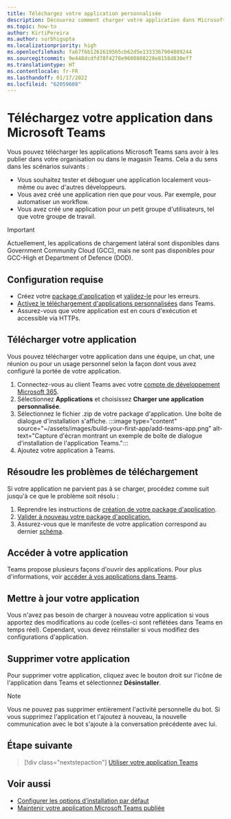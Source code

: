 ```yaml
---
title: Téléchargez votre application personnalisée
description: Découvrez comment charger votre application dans Microsoft Teams. Le chargement latéral est courant lors du test et du débogage d'une application pendant le développement.
ms.topic: how-to
author: KirtiPereira
ms.author: surbhigupta
ms.localizationpriority: high
ms.openlocfilehash: fa67f6b1261619565cb62d5e1333367904089244
ms.sourcegitcommit: 9e448dcdfd78f4278e9600808228e8158d830ef7
ms.translationtype: HT
ms.contentlocale: fr-FR
ms.lasthandoff: 01/17/2022
ms.locfileid: "62059608"
---
```

# <a name="upload-your-app-in-microsoft-teams"></a>Téléchargez votre application dans Microsoft Teams

Vous pouvez télécharger les applications Microsoft Teams sans avoir à les publier dans votre organisation ou dans le magasin Teams. Cela a du sens dans les scénarios suivants :

* Vous souhaitez tester et déboguer une application localement vous-même ou avec d'autres développeurs.
* Vous avez créé une application rien que pour vous. Par exemple, pour automatiser un workflow.
* Vous avez créé une application pour un petit groupe d'utilisateurs, tel que votre groupe de travail.

> [!IMPORTANT]
> Actuellement, les applications de chargement latéral sont disponibles dans Government Community Cloud (GCC), mais ne sont pas disponibles pour GCC-High et Department of Defence (DOD).

## <a name="prerequisites"></a>Configuration requise

* Créez votre [package d'application](~/concepts/build-and-test/apps-package.md) et [validez-le](https://dev.teams.microsoft.com/appvalidation.html) pour les erreurs.
* [Activez le téléchargement d'applications personnalisées](~/concepts/build-and-test/prepare-your-o365-tenant.md#enable-custom-teams-apps-and-turn-on-custom-app-uploading) dans Teams.
* Assurez-vous que votre application est en cours d'exécution et accessible via HTTPs.

## <a name="upload-your-app"></a>Télécharger votre application

Vous pouvez télécharger votre application dans une équipe, un chat, une réunion ou pour un usage personnel selon la façon dont vous avez configuré la portée de votre application.

1. Connectez-vous au client Teams avec votre [compte de développement Microsoft 365](~/build-your-first-app/build-and-run.md#prerequisites).
1. Sélectionnez **Applications** et choisissez **Charger une application personnalisée**.
1. Sélectionnez le fichier .zip de votre package d'application. Une boîte de dialogue d'installation s'affiche.
:::image type="content" source="~/assets/images/build-your-first-app/add-teams-app.png" alt-text="Capture d'écran montrant un exemple de boîte de dialogue d'installation de l'application Teams.":::
1. Ajoutez votre application à Teams.

## <a name="troubleshoot-upload-issues"></a>Résoudre les problèmes de téléchargement

Si votre application ne parvient pas à se charger, procédez comme suit jusqu'à ce que le problème soit résolu :

1. Reprendre les instructions de [création de votre package d'application](../../concepts/build-and-test/apps-package.md).
1. [Valider à nouveau votre package d'application.](https://dev.teams.microsoft.com/appvalidation.html)
1. Assurez-vous que le manifeste de votre application correspond au dernier [schéma](../../resources/schema/manifest-schema.md).

## <a name="access-your-app"></a>Accéder à votre application

Teams propose plusieurs façons d'ouvrir des applications. Pour plus d'informations, voir [accéder à vos applications dans Teams](https://support.microsoft.com/office/access-your-apps-in-teams-0758cb09-9e85-40e7-a974-51df7734646a).

## <a name="update-your-app"></a>Mettre à jour votre application

Vous n'avez pas besoin de charger à nouveau votre application si vous apportez des modifications au code (celles-ci sont reflétées dans Teams en temps réel). Cependant, vous devez réinstaller si vous modifiez des configurations d'application.

## <a name="remove-your-app"></a>Supprimer votre application

Pour supprimer votre application, cliquez avec le bouton droit sur l'icône de l'application dans Teams et sélectionnez **Désinstaller**.

> [!NOTE]
> Vous ne pouvez pas supprimer entièrement l'activité personnelle du bot. Si vous supprimez l'application et l'ajoutez à nouveau, la nouvelle communication avec le bot s'ajoute à la conversation précédente avec lui.

## <a name="next-step"></a>Étape suivante

> [!div class="nextstepaction"]
> [Utiliser votre application Teams](https://support.microsoft.com/office/apps-and-services-cc1fba57-9900-4634-8306-2360a40c665b?ui=en-us&rs=en-us&ad=us)

## <a name="see-also"></a>Voir aussi

* [Configurer les options d’installation par défaut](~/concepts/deploy-and-publish/add-default-install-scope.md)
* [Maintenir votre application Microsoft Teams publiée](~/concepts/deploy-and-publish/appsource/post-publish/overview.md)
